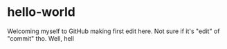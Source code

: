 # hello-world
Welcoming myself to GitHub
making first edit here. 
Not sure if it's "edit" of "commit" tho.
Well, hell
